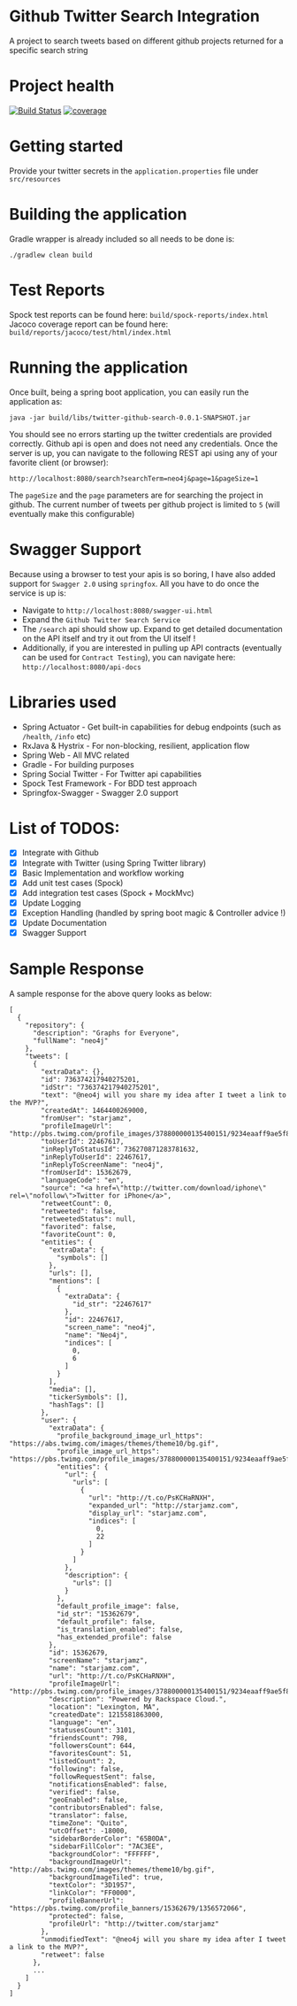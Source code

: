 # Github Twitter Search Integration
A project to search tweets based on different github projects returned for a specific search string

# Project health
[![Build Status](https://travis-ci.org/shivangshah/twitter-github-search.svg?branch=master)](https://travis-ci.org/shivangshah/twitter-github-search)
[![coverage](https://img.shields.io/codecov/c/github/shivangshah/twitter-github-search/master.svg)](https://codecov.io/gh/shivangshah/twitter-github-search)

# Getting started
Provide your twitter secrets in the `application.properties` file under `src/resources`

# Building the application
Gradle wrapper is already included so all needs to be done is: 

`./gradlew clean build`

# Test Reports
Spock test reports can be found here: `build/spock-reports/index.html`
Jacoco coverage report can be found here: `build/reports/jacoco/test/html/index.html`

# Running the application
Once built, being a spring boot application, you can easily run the application as: 

`java -jar build/libs/twitter-github-search-0.0.1-SNAPSHOT.jar`

You should see no errors starting up the twitter credentials are provided correctly. Github api is open and does not need any credentials.
Once the server is up, you can navigate to the following REST api using any of your favorite client (or browser): 

`http://localhost:8080/search?searchTerm=neo4j&page=1&pageSize=1`

The `pageSize` and the `page` parameters are for searching the project in github. The current number of tweets per github project is limited to `5` (will eventually make this configurable)

# Swagger Support
Because using a browser to test your apis is so boring, I have also added support for `Swagger 2.0` using `springfox`. All you have to do once the service is up is:
- Navigate to `http://localhost:8080/swagger-ui.html`
- Expand the `Github Twitter Search Service`
- The `/search` api should show up. Expand to get detailed documentation on the API itself and try it out from the UI itself !
- Additionally, if you are interested in pulling up API contracts (eventually can be used for `Contract Testing`), you can navigate here: `http://localhost:8080/api-docs`

# Libraries used
- Spring Actuator - Get built-in capabilities for debug endpoints (such as `/health`, `/info` etc)
- RxJava & Hystrix - For non-blocking, resilient, application flow
- Spring Web - All MVC related
- Gradle - For building purposes
- Spring Social Twitter - For Twitter api capabilities
- Spock Test Framework - For BDD test approach
- Springfox-Swagger - Swagger 2.0 support

# List of TODOS: 
- [x] Integrate with Github
- [x] Integrate with Twitter (using Spring Twitter library)
- [x] Basic Implementation and workflow working
- [x] Add unit test cases (Spock)
- [x] Add integration test cases (Spock + MockMvc)
- [x] Update Logging
- [x] Exception Handling (handled by spring boot magic & Controller advice !)
- [x] Update Documentation
- [x] Swagger Support

# Sample Response
A sample response for the above query looks as below: 

```
[
  {
    "repository": {
      "description": "Graphs for Everyone",
      "fullName": "neo4j"
    },
    "tweets": [
      {
        "extraData": {},
        "id": 736374217940275201,
        "idStr": "736374217940275201",
        "text": "@neo4j will you share my idea after I tweet a link to the MVP?",
        "createdAt": 1464400269000,
        "fromUser": "starjamz",
        "profileImageUrl": "http://pbs.twimg.com/profile_images/378800000135400151/9234eaaff9ae5f8fe656d6c04d12ff8b_normal.png",
        "toUserId": 22467617,
        "inReplyToStatusId": 736270871283781632,
        "inReplyToUserId": 22467617,
        "inReplyToScreenName": "neo4j",
        "fromUserId": 15362679,
        "languageCode": "en",
        "source": "<a href=\"http://twitter.com/download/iphone\" rel=\"nofollow\">Twitter for iPhone</a>",
        "retweetCount": 0,
        "retweeted": false,
        "retweetedStatus": null,
        "favorited": false,
        "favoriteCount": 0,
        "entities": {
          "extraData": {
            "symbols": []
          },
          "urls": [],
          "mentions": [
            {
              "extraData": {
                "id_str": "22467617"
              },
              "id": 22467617,
              "screen_name": "neo4j",
              "name": "Neo4j",
              "indices": [
                0,
                6
              ]
            }
          ],
          "media": [],
          "tickerSymbols": [],
          "hashTags": []
        },
        "user": {
          "extraData": {
            "profile_background_image_url_https": "https://abs.twimg.com/images/themes/theme10/bg.gif",
            "profile_image_url_https": "https://pbs.twimg.com/profile_images/378800000135400151/9234eaaff9ae5f8fe656d6c04d12ff8b_normal.png",
            "entities": {
              "url": {
                "urls": [
                  {
                    "url": "http://t.co/PsKCHaRNXH",
                    "expanded_url": "http://starjamz.com",
                    "display_url": "starjamz.com",
                    "indices": [
                      0,
                      22
                    ]
                  }
                ]
              },
              "description": {
                "urls": []
              }
            },
            "default_profile_image": false,
            "id_str": "15362679",
            "default_profile": false,
            "is_translation_enabled": false,
            "has_extended_profile": false
          },
          "id": 15362679,
          "screenName": "starjamz",
          "name": "starjamz.com",
          "url": "http://t.co/PsKCHaRNXH",
          "profileImageUrl": "http://pbs.twimg.com/profile_images/378800000135400151/9234eaaff9ae5f8fe656d6c04d12ff8b_normal.png",
          "description": "Powered by Rackspace Cloud.",
          "location": "Lexington, MA",
          "createdDate": 1215581863000,
          "language": "en",
          "statusesCount": 3101,
          "friendsCount": 798,
          "followersCount": 644,
          "favoritesCount": 51,
          "listedCount": 2,
          "following": false,
          "followRequestSent": false,
          "notificationsEnabled": false,
          "verified": false,
          "geoEnabled": false,
          "contributorsEnabled": false,
          "translator": false,
          "timeZone": "Quito",
          "utcOffset": -18000,
          "sidebarBorderColor": "65B0DA",
          "sidebarFillColor": "7AC3EE",
          "backgroundColor": "FFFFFF",
          "backgroundImageUrl": "http://abs.twimg.com/images/themes/theme10/bg.gif",
          "backgroundImageTiled": true,
          "textColor": "3D1957",
          "linkColor": "FF0000",
          "profileBannerUrl": "https://pbs.twimg.com/profile_banners/15362679/1356572066",
          "protected": false,
          "profileUrl": "http://twitter.com/starjamz"
        },
        "unmodifiedText": "@neo4j will you share my idea after I tweet a link to the MVP?",
        "retweet": false
      },
      ...
    ]
  }
]
```
